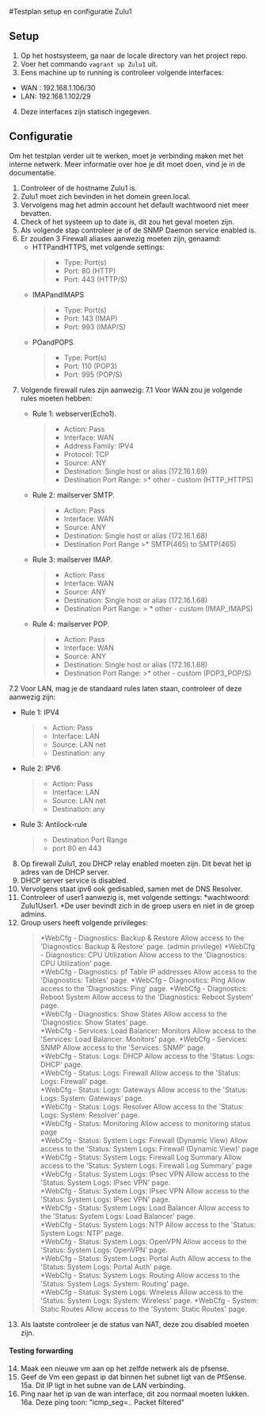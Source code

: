 #Testplan setup en configuratie Zulu1
## Setup
1. Op het hostsysteem, ga naar de locale directory van het project repo.
2. Voer het commando `vagrant up Zulu1` uit.
3. Eens machine up to running is controleer volgende interfaces:
  * WAN : 192.168.1.106/30
  * LAN: 192.168.1.102/29
4. Deze interfaces zijn statisch ingegeven.

## Configuratie

Om het testplan verder uit te werken, moet je verbinding maken met het interne netwerk. Meer informatie over hoe je dit moet doen, vind je in de documentatie.

1. Controleer of de hostname Zulu1 is.
2. Zulu1 moet zich bevinden in het domein green.local.
3. Vervolgens mag het admin account het default wachtwoord niet meer bevatten.
4. Check of het systeem up to date is, dit zou het geval moeten zijn.
5. Als volgende stap controleer je of de SNMP Daemon service enabled is.
6. Er zouden 3 Firewall aliases aanwezig moeten zijn, genaamd:
    * HTTPandHTTPS, met volgende settings:
        >* Type: Port(s)
        >* Port: 80 (HTTP)
        >* Port: 443 (HTTP/S)
    * IMAPandIMAPS
        >* Type: Port(s)
        >* Port: 143 (IMAP)
        >* Port: 993 (IMAP/S)
    * POandPOPS
       >* Type: Port(s)
       >* Port: 110 (POP3)
       >* Port: 995 (POP/S)
7. Volgende firewall rules zijn aanwezig:
    7.1 Voor WAN zou je volgende rules moeten hebben:
      * Rule 1: webserver(Echo1).
        >* Action: Pass
        >* Interface: WAN
        >* Address Family: IPV4
        >* Protocol: TCP
        >* Source: ANY
        >* Destination: Single host or alias (172.16.1.69)
        >* Destination Port Range:
            >* other - custom (HTTP_HTTPS)  

     * Rule 2: mailserver SMTP.

        >* Action: Pass
        >* Interface: WAN
        >* Source: ANY
        >* Destination: Single host or alias (172.16.1.68)
        >* Destination Port Range
            >* SMTP(465) to SMTP(465)  

    * Rule 3: mailserver IMAP.

        >* Action: Pass
        >* Interface: WAN
        >* Source: ANY
        >* Destination: Single host or alias (172.16.1.68)
        >* Destination Port Range:
           > * other - custom (IMAP_IMAPS)

   * Rule 4: mailserver POP.
        >* Action: Pass
        >* Interface: WAN
        >* Source: ANY
        >* Destination: Single host or alias (172.16.1.68)
        >* Destination Port Range:
            >* other - custom (POP3_POP/S)

  7.2 Voor LAN, mag je de standaard rules laten staan, controleer of deze aanwezig zijn:
   * Rule 1: IPV4
        >* Action: Pass
        >* Interface: LAN
        >* Source: LAN net
        >* Destination: any

   * Rule 2: IPV6
        >* Action: Pass
        >* Interface: LAN
        >* Source: LAN net
        >* Destination: any
   * Rule 3: Antilock-rule
        >* Destination Port Range
        >* port 80 en 443

 8. Op firewall Zulu1, zou DHCP relay enabled moeten zijn. Dit bevat het ip adres van de DHCP server.
 9. DHCP server service is disabled.
 10. Vervolgens staat ipv6 ook gedisabled, samen met de DNS Resolver.
 11. Controleer of user1 aanwezig is, met volgende settings:
    *wachtwoord: Zulu1User1.
    *De user bevindt zich in de groep users en niet in de groep admins.
 12. Group users heeft volgende privileges:
      >*WebCfg - Diagnostics: Backup & Restore Allow access to the 'Diagnostics: Backup & Restore' page. (admin privilege)
      >*WebCfg - Diagnostics: CPU Utilization Allow access to the 'Diagnostics: CPU Utilization' page.  
      >*WebCfg - Diagnostics: pf Table IP addresses Allow access to the 'Diagnostics: Tables' page.
      >*WebCfg - Diagnostics: Ping  Allow access to the 'Diagnostics: Ping' page.
      >*WebCfg - Diagnostics: Reboot System Allow access to the 'Diagnostics: Reboot System' page.  
      >*WebCfg - Diagnostics: Show States Allow access to the 'Diagnostics: Show States' page.  
      >*WebCfg - Services: Load Balancer: Monitors  Allow access to the 'Services: Load Balancer: Monitors' page.
      >*WebCfg - Services: SNMP Allow access to the 'Services: SNMP' page.  
      >*WebCfg - Status: Logs: DHCP Allow access to the 'Status: Logs: DHCP' page.  
      >*WebCfg - Status: Logs: Firewall Allow access to the 'Status: Logs: Firewall' page.  
      >*WebCfg - Status: Logs: Gateways Allow access to the 'Status: Logs: System: Gateways' page.  
      >*WebCfg - Status: Logs: Resolver Allow access to the 'Status: Logs: System: Resolver' page.  
      >*WebCfg - Status: Monitoring Allow access to monitoring status page  
      >*WebCfg - Status: System Logs: Firewall (Dynamic View) Allow access to the 'Status: System Logs: Firewall (Dynamic View)' page
      >*WebCfg - Status: System Logs: Firewall Log Summary  Allow access to the 'Status: System Logs: Firewall Log Summary' page  
      >*WebCfg - Status: System Logs: IPsec VPN Allow access to the 'Status: System Logs: IPsec VPN' page.  
      >*WebCfg - Status: System Logs: IPsec VPN Allow access to the 'Status: System Logs: IPsec VPN' page.  
      >*WebCfg - Status: System Logs: Load Balancer Allow access to the 'Status: System Logs: Load Balancer' page.  
      >*WebCfg - Status: System Logs: NTP Allow access to the 'Status: System Logs: NTP' page.  
      >*WebCfg - Status: System Logs: OpenVPN Allow access to the 'Status: System Logs: OpenVPN' page.  
      >*WebCfg - Status: System Logs: Portal Auth Allow access to the 'Status: System Logs: Portal Auth' page.  
      >*WebCfg - Status: System Logs: Routing Allow access to the 'Status: System Logs: System: Routing' page.  
      >*WebCfg - Status: System Logs: Wireless  Allow access to the 'Status: System Logs: System: Wireless' page.
      >*WebCfg - System: Static Routes  Allow access to the 'System: Static Routes' page.
  13. Als laatste controleer je de status van NAT, deze zou disabled moeten zijn.

  #### Testing forwarding

  14. Maak een nieuwe vm aan op het zelfde netwerk als de pfsense.
  15. Geef de Vm een gepast ip dat binnen het subnet ligt van de PfSense.
      15a. Dit IP ligt in het subne van de LAN verbinding.
  16. Ping naar het ip van de wan interface, dit zou normaal moeten lukken.
    16a. Deze ping toon: "icmp_seg=.. Packet filtered"
